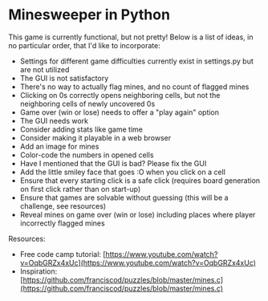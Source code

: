 # Minesweeper in Python

This game is currently functional, but not pretty! Below is a list of ideas, in no particular order, that I'd like to incorporate:

- Settings for different game difficulties currently exist in settings.py but are not utilized
- The GUI is not satisfactory 
- There's no way to actually flag mines, and no count of flagged mines 
- Clicking on 0s correctly opens neighboring cells, but not the neighboring cells of newly uncovered 0s
- Game over (win or lose) needs to offer a "play again" option 
- The GUI needs work
- Consider adding stats like game time
- Consider making it playable in a web browser
- Add an image for mines
- Color-code the numbers in opened cells
- Have I mentioned that the GUI is bad? Please fix the GUI
- Add the little smiley face that goes :O when you click on a cell
- Ensure that every starting click is a safe click (requires board generation on first click rather than on start-up) 
- Ensure that games are solvable without guessing (this will be a challenge, see resources) 
- Reveal mines on game over (win or lose) including places where player incorrectly flagged mines

Resources:
- Free code camp tutorial: [https://www.youtube.com/watch?v=OqbGRZx4xUc](https://www.youtube.com/watch?v=OqbGRZx4xUc)
- Inspiration: [https://github.com/franciscod/puzzles/blob/master/mines.c](https://github.com/franciscod/puzzles/blob/master/mines.c)
